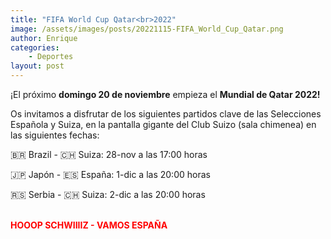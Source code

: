 ```yaml
---
title: "FIFA World Cup Qatar<br>2022"
image: /assets/images/posts/20221115-FIFA_World_Cup_Qatar.png
author: Enrique
categories:
    - Deportes
layout: post
---
```

  
  
¡El próximo **domingo 20 de noviembre** empieza el <b>Mundial de Qatar 2022!</b>  
  
Os invitamos a disfrutar de los siguientes partidos clave de las Selecciones Española y Suiza, en la pantalla gigante del Club Suizo (sala chimenea) en las siguientes fechas:  
  
🇧🇷 Brazil - 🇨🇭 Suiza:  28-nov a las 17:00 horas  
  
🇯🇵 Japón - 🇪🇸 España:  1-dic a las 20:00 horas  
  
🇷🇸 Serbia - 🇨🇭 Suiza:  2-dic a las 20:00 horas  
   
  
<br>  
<font color="red">
<b>HOOOP SCHWIIIIZ - VAMOS ESPAÑA</b>
</font>    

